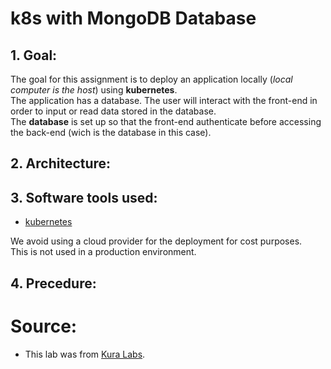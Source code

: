 # k8s with MongoDB Database

## 1. Goal:

The goal for this assignment is to deploy an application locally (*local computer is the host*) using **kubernetes**. <br>
The application has a database. The user will interact with the front-end in order to input or read data stored in the database.<br>
The **database** is set up so that the front-end authenticate before accessing the back-end (wich is the database in this case).

## 2. Architecture:

## 3. Software tools used:

* [kubernetes](https://kubernetes.io/)

We avoid using a cloud provider for the deployment for cost purposes.<br>
This is not used in a production environment.

## 4. Precedure:

# Source:

* This lab was from [Kura Labs](https://github.com/ibrahima1289/k8s-mongoDB/blob/main/K8s%20and%20MongoDB%20assignment.pdf).
